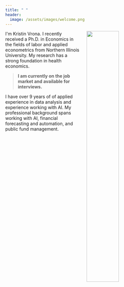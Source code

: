 ```yaml
---
title: " "
header: 
  image: /assets/images/welcome.png
---
```



<img src="https://github.com/kristin-vrona/Vrona-Profile/blob/master/assets/images/NIUheadshot.png?raw=true" width="45%" hspace="20" align="right">



I'm Kristin Vrona. I recently received a Ph.D. in Economics in the fields of labor and applied econometrics from Northern Illinois University. 
My research has a strong foundation in health economics.
>
>
> **I am currently on the job market and available for interviews.**
>
>
I have over 9 years of of applied experience in data analysis and experience working with AI.
My professional background spans working with AI, financial forecasting and automation, and public fund management.









